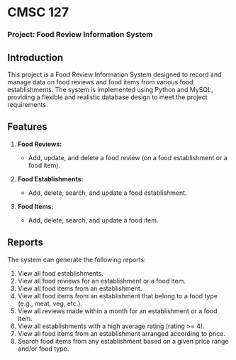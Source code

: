 # CMSC 127
### Project: Food Review Information System

## Introduction
This project is a Food Review Information System designed to record and manage data on food reviews and food items from various food establishments. The system is implemented using Python and MySQL, providing a flexible and realistic database design to meet the project requirements.

## Features
1. **Food Reviews:**
   - Add, update, and delete a food review (on a food establishment or a food item).

2. **Food Establishments:**
   - Add, delete, search, and update a food establishment.

3. **Food Items:**
   - Add, delete, search, and update a food item.

## Reports
The system can generate the following reports:
1. View all food establishments.
2. View all food reviews for an establishment or a food item.
3. View all food items from an establishment.
4. View all food items from an establishment that belong to a food type (e.g., meat, veg, etc.).
5. View all reviews made within a month for an establishment or a food item.
6. View all establishments with a high average rating (rating >= 4).
7. View all food items from an establishment arranged according to price.
8. Search food items from any establishment based on a given price range and/or food type.
